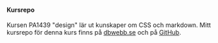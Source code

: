 #### Kursrepo

Kursen PA1439 "design" lär ut kunskaper om CSS och markdown.
Mitt kursrepo för denna kurs finns på [dbwebb.se](http://www.student.bth.se/~emhd13/dbwebb-kurser/design/me/redovisa/htdocs/) och på [GitHub](https://github.com/EmilHacklin/designev2).
